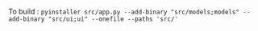 To build :
```pyinstaller src/app.py --add-binary "src/models;models" --add-binary "src/ui;ui" --onefile --paths 'src/'```